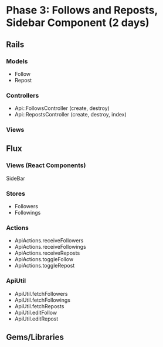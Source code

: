 # Phase 3: Follows and Reposts, Sidebar Component (2 days)

## Rails
### Models
* Follow
* Repost

### Controllers
* Api::FollowsController (create, destroy)
* Api::RepostsController (create, destroy, index)

### Views

## Flux
### Views (React Components)
SideBar

### Stores
* Followers
* Followings

### Actions
* ApiActions.receiveFollowers
* ApiActions.receiveFollowings
* ApiActions.receiveReposts
* ApiActions.toggleFollow
* ApiActions.toggleRepost

### ApiUtil
* ApiUtil.fetchFollowers
* ApiUtil.fetchFollowings
* ApiUtil.fetchReposts
* ApiUtil.editFollow
* ApiUtil.editRepost

## Gems/Libraries
